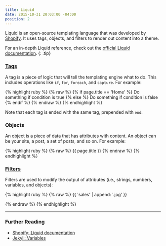 ```yaml
---
title: Liquid
date: 2015-10-31 20:03:00 -04:00
position: 2
---
```


Liquid is an open-source templating language that was developed by [Shopify](http://shopify.com). It uses tags, objects, and filters to render out content into a theme.

For an in-depth Liquid reference, check out the [official Liquid documentation](https://shopify.github.io/liquid/).
{: .tip}

### [Tags](http://shopify.github.io/liquid/tags/)

A tag is a piece of logic that will tell the templating engine what to do. This includes operations like `if`, `for`, `foreach`, and `capture`. For example:

{% highlight ruby %}
{% raw %}
{% if page.title == 'Home' %}
  Do something if condition is true
{% else %}
  Do something if condition is false
{% endif %}
{% endraw %}
{% endhighlight %}

Note that each tag is ended with the same tag, prepended with `end`.

### Objects

An object is a piece of data that has attributes with content. An object can be your site, a post, a set of posts, and so on. For example:

{% highlight ruby %}
{% raw %}
{{ page.title }}
{% endraw %}
{% endhighlight %}

### [Filters](http://shopify.github.io/liquid/filters/)

Filters are used to modify the output of attributes (i.e., strings, numbers, variables, and objects):

{% highlight ruby %}
{% raw %}
{{ 'sales' | append: '.jpg' }}
<!-- Outputs: sales.jpg -->
{% endraw %}
{% endhighlight %}

---

### Further Reading

- [Shopify: Liquid documentation](https://shopify.github.io/liquid/)
- [Jekyll: Variables](http://jekyllrb.com/docs/variables/)
